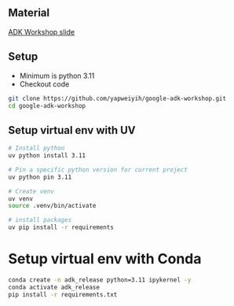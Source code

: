## Material

[ADK Workshop slide](https://docs.google.com/presentation/d/1NgXccjzHEti5-Psc4-WPiDFo8zV_0LtUTBRqhFKDs9k/edit?usp=sharing)


## Setup
- Minimum is python 3.11
- Checkout code
```bash
git clone https://github.com/yapweiyih/google-adk-workshop.git
cd google-adk-workshop
```

## Setup virtual env with UV

```bash
# Install python
uv python install 3.11

# Pin a specific python version for current project
uv python pin 3.11

# Create venv
uv venv
source .venv/bin/activate

# install packages
uv pip install -r requirements
```


# Setup virtual env with Conda

```bash
conda create -n adk_release python=3.11 ipykernel -y
conda activate adk_release
pip install -r requirements.txt

```